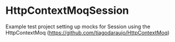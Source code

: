 # HttpContextMoqSession

Example test project setting up mocks for Session using the HttpContextMoq (https://github.com/tiagodaraujo/HttpContextMoq)